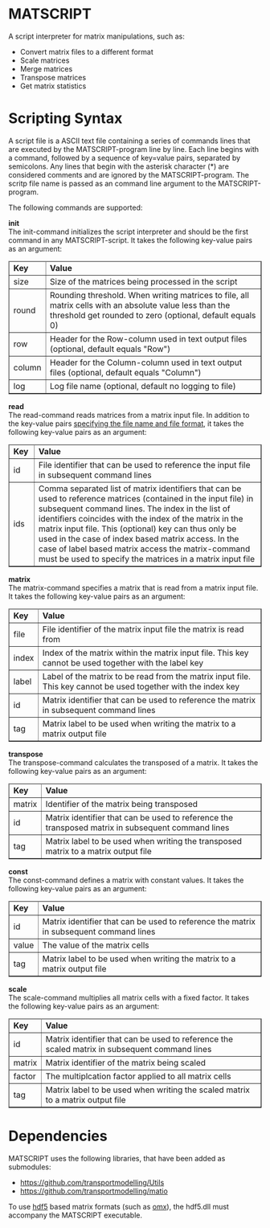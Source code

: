 # MATSCRIPT
A script interpreter for matrix manipulations, such as:
* Convert matrix files to a different format
* Scale matrices
* Merge matrices
* Transpose matrices
* Get matrix statistics

# Scripting Syntax
A script file is a ASCII text file containing a series of commands lines that are executed by the MATSCRIPT-program line by line. Each line begins with a command, followed by a sequence of key=value pairs, separated by semicolons. Any lines that begin with the asterisk character (*) are considered comments and are ignored by the MATSCRIPT-program. The scritp file name is passed as an command line argument to the MATSCRIPT-program.

The following commands are supported:

**init** <br>
The init-command initializes the script interpreter and should be the first command in any MATSCRIPT-script. It takes the following key-value pairs as an argument:
<table border="1">
 <col style="width:10%">
 <col style="width:90%">
 <thead>
  <tr>
    <td><b>Key</b></td>
    <td><b>Value</b></td>
   </tr>
 </thead>
 <tbody>
   <tr>
    <td>size</td>
    <td>Size of the matrices being processed in the script</td>
   <tr>
    <td>round</td>
    <td>Rounding threshold. When writing matrices to file, all matrix cells with an absolute value less than the threshold get rounded to zero (optional, default equals 0)</td>
   <tr>
    <td>row</td>
    <td>Header for the Row-column used in text output files (optional, default equals "Row")</td>
   <tr>
    <td>column</td>
    <td>Header for the Column-column used in text output files (optional, default equals "Column")</td>
   <tr>
    <td>log</td>
    <td>Log file name (optional, default no logging to file)</td>
 </tbody>
</table>

**read** <br>
The read-command reads matrices from a matrix input file. In addition to the key-value pairs [specifying the file name and file format](https://github.com/transportmodelling/matio/wiki/File-specification), it takes the following key-value pairs as an argument:
<table border="1">
 <col style="width:10%">
 <col style="width:90%">
 <thead>
  <tr>
    <td><b>Key</b></td>
    <td><b>Value</b></td>
   </tr>
 </thead>
 <tbody>
   <tr>
    <td>id</td>
    <td>File identifier that can be used to reference the input file in subsequent command lines</td>
   <tr>
    <td>ids</td>
    <td>Comma separated list of matrix identifiers that can be used to reference matrices (contained in the input file) in subsequent command lines. The index in the list of identifiers coincides with the index of the matrix in the matrix input file. This (optional) key can thus only be used in the case of index based matrix access. In the case of label based matrix access the matrix-command must be used to specify the matrices in a matrix input file</td>
 </tbody>
</table>

**matrix** <br>
The matrix-command specifies a matrix that is read from a matrix input file. It takes the following key-value pairs as an argument:
<table border="1">
 <col style="width:10%">
 <col style="width:90%">
 <thead>
  <tr>
    <td><b>Key</b></td>
    <td><b>Value</b></td>
   </tr>
 </thead>
 <tbody>
   <tr>
    <td>file</td>
    <td>File identifier of the matrix input file the matrix is read from</td>
   <tr>
    <td>index</td>
    <td>Index of the matrix within the matrix input file. This key cannot be used together with the label key</td>
   <tr>
    <td>label</td>
    <td>Label of the matrix to be read from the matrix input file. This key cannot be used together with the index key</td>
   <tr>
    <td>id</td>
    <td>Matrix identifier that can be used to reference the matrix in subsequent command lines</td>
   <tr>
    <td>tag</td>
    <td>Matrix label to be used when writing the matrix to a matrix output file</td>
 </tbody>
</table>

**transpose** <br>
The transpose-command calculates the transposed of a matrix. It takes the following key-value pairs as an argument:
<table border="1">
 <col style="width:10%">
 <col style="width:90%">
 <thead>
  <tr>
    <td><b>Key</b></td>
    <td><b>Value</b></td>
   </tr>
 </thead>
 <tbody>
   <tr>
    <td>matrix</td>
    <td>Identifier of the matrix being transposed</td>
   <tr>
    <td>id</td>
    <td>Matrix identifier that can be used to reference the transposed matrix in subsequent command lines</td>
   <tr>
    <td>tag</td>
    <td>Matrix label to be used when writing the transposed matrix to a matrix output file</td>
 </tbody>
</table>

**const** <br>
The const-command defines a matrix with constant values. It takes the following key-value pairs as an argument:
<table border="1">
 <col style="width:10%">
 <col style="width:90%">
 <thead>
  <tr>
    <td><b>Key</b></td>
    <td><b>Value</b></td>
   </tr>
 </thead>
 <tbody>
   <tr>
    <td>id</td>
    <td>Matrix identifier that can be used to reference the matrix in subsequent command lines</td>
   <tr>
    <td>value</td>
    <td>The value of the matrix cells</td>
   <tr>
    <td>tag</td>
    <td>Matrix label to be used when writing the matrix to a matrix output file</td>
 </tbody>
</table>

**scale** <br>
The scale-command multiplies all matrix cells with a fixed factor. It takes the following key-value pairs as an argument:
<table border="1">
 <col style="width:10%">
 <col style="width:90%">
 <thead>
  <tr>
    <td><b>Key</b></td>
    <td><b>Value</b></td>
   </tr>
 </thead>
 <tbody>
   <tr>
    <td>id</td>
    <td>Matrix identifier that can be used to reference the scaled matrix in subsequent command lines</td>
   <tr>
    <td>matrix</td>
    <td>Matrix identifier of the matrix being scaled</td>
   <tr>
    <td>factor</td>
    <td>The multiplcation factor applied to all matrix cells</td>
   <tr>
    <td>tag</td>
    <td>Matrix label to be used when writing the scaled matrix to a matrix output file</td>
 </tbody>
</table>

# Dependencies
MATSCRIPT uses the following libraries, that have been added as submodules:
* https://github.com/transportmodelling/Utils
* https://github.com/transportmodelling/matio

To use [hdf5](https://www.hdfgroup.org/) based matrix formats (such as [omx](https://github.com/osPlanning/omx)), the hdf5.dll must accompany the MATSCRIPT executable.
